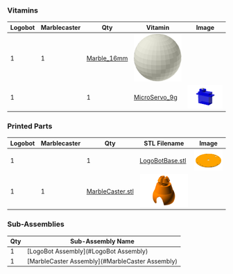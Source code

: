 ### Vitamins

Logobot | Marblecaster |  Qty | Vitamin | Image 
--- | --- |  --- | --- | ---
  | 1|  1  | [Marble_16mm](../vitamins/Marble.scad) | ![](../vitamins/views/Marble_16mm.png)
 1|  |  1  | [MicroServo_9g](../vitamins/MicroServo.scad) | ![](../vitamins/views/MicroServo_9g.png)

### Printed Parts

Logobot | Marblecaster |  Qty | STL Filename | Image
--- | --- |  --- | --- | ---
 1|  |  1  | [LogoBotBase.stl](../stl/LogoBotBase.stl) | ![](../images/LogoBotBase_STL.png)
  | 1|  1  | [MarbleCaster.stl](../stl/MarbleCaster.stl) | ![](../images/MarbleCaster_STL.png)

### Sub-Assemblies

Qty | Sub-Assembly Name
--- | ---
  1 | [LogoBot Assembly](#LogoBot Assembly)
  1 | [MarbleCaster Assembly](#MarbleCaster Assembly)
